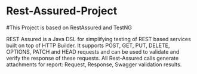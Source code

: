 # Rest-Assured-Project
#This Project is based on RestAssured and TestNG

REST Assured is a Java DSL for simplifying testing of REST based services built on top of HTTP Builder. It supports POST, GET, PUT, DELETE, OPTIONS, PATCH and HEAD requests and can be used to validate and verify the response of these requests. All Rest-Assured calls generate attachments for report: Request, Response, Swagger validation results.
